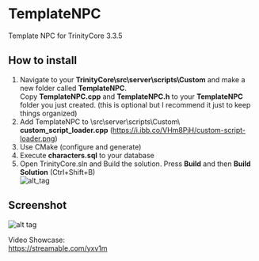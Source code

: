 # TemplateNPC
Template NPC for TrinityCore 3.3.5  
  
  
## How to install  
1. Navigate to your **TrinityCore\src\server\scripts\Custom** and make a new folder called **TemplateNPC**.  
Copy **TemplateNPC.cpp** and **TemplateNPC.h** to your **TemplateNPC** folder you just created.  (this is optional but I recommend it just to keep things organized)
2. Add TemplateNPC to \src\server\scripts\Custom\ **custom_script_loader.cpp**  (https://i.ibb.co/VHm8PjH/custom-script-loader.png)
3. Use CMake (configure and generate)  
4. Execute **characters.sql** to your database  
5. Open TrinityCore.sln and Build the solution. Press **Build** and then **Build Solution** (Ctrl+Shift+B)  
![alt_tag](https://i.ibb.co/R2m3Rwy/build-solution.png)
  

  
## Screenshot
![alt tag](https://image.ibb.co/nGfeYn/template_Npc.png)  
  
Video Showcase:  
https://streamable.com/yxv1m
